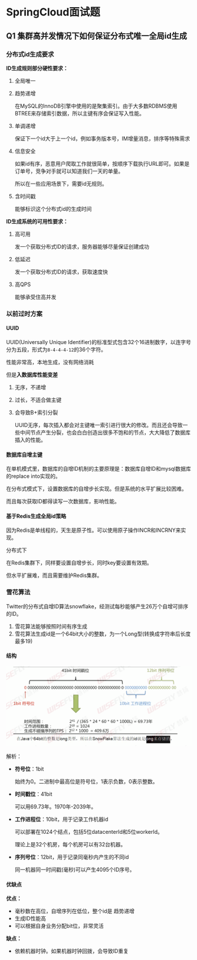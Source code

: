 # SpringCloud面试题

## Q1 集群高并发情况下如何保证分布式唯一全局id生成

### 分布式id生成要求

**ID生成规则部分硬性要求：**

1. 全局唯一

2. 趋势递增

   在MySQL的InnoDB引擎中使用的是聚集索引。由于大多数RDBMS使用BTREE来存储索引数据，所以主键有序会保证写入性能。

3. 单调递增

   保证下一个id大于上一个id，例如事务版本号，IM增量消息，排序等特殊需求

4. 信息安全

   如果id有序，恶意用户爬取工作就很简单，按顺序下载执行URL即可。如果是订单号，竞争对手就可以知道我们一天的单量。

   所以在一些应用场景下，需要id无规则。

5. 含时间戳

   能够标识这个分布式id的生成时间



**ID生成系统的可用性要求：**

1. 高可用

   发一个获取分布式ID的请求，服务器能够尽量保证创建成功

2. 低延迟

   发一个获取分布式ID的请求，获取速度快

3. 高QPS

   能够承受住高并发



### 以前过时方案

#### UUID

UUID(Universally Unique Identifier)的标准型式包含32个16进制数字，以连字号分为五段，形式为`8-4-4-4-12`的36个字符。

性能非常高，本地生成，没有网络消耗

但是**入数据库性能变差**

1. 无序，不递增

2. 过长，不适合做主键

3. 会导致B+索引分裂

   UUID无序，每次插入都会对主键唯一索引进行很大的修改。而且还会导致一些中间节点产生分裂，也会白白创造出很多不饱和的节点，大大降低了数据库插入的性能。



#### 数据库自增主键

在单机模式里，数据库的自增ID机制的主要原理是：数据库自增ID和mysql数据库的replace into实现的。

在分布式模式下，设置数据库的自增步长实现。但是系统的水平扩展比较困难。

而且每次获取ID都得读写一次数据库，影响性能。



#### 基于Redis生成全局id策略

因为Redis是单线程的，天生是原子性。可以使用原子操作INCR和INCRNY来实现。

分布式下

在Redis集群下，同样要设置自增步长，同时key要设置有效期。

但水平扩展难，而且需要维护Redis集群。



### 雪花算法

Twitter的分布式自增ID算法snowflake，经测试每秒能够产生26万个自增可排序的ID。

1. 雪花算法能够按照时间有序生成
2. 雪花算法生成id是一个64bit大小的整数，为一个Long型(转换成字符串后长度最多19)



#### 结构

![](./img/image-20210127175624609.png)

解析：

- **符号位**：1bit

  始终为0。二进制中最高位是符号位，1表示负数，0表示整数。

- **时间戳位**：41bit

  可以用69.73年。1970年-2039年。

- **工作进程位**：10bit，用于记录工作机器id

  可以部署在1024个结点，包括5位datacenterId和5位workerId。

  理论上是32个机房，每个机房可以有32台机器。

- **序列号位**：12bit，用于记录同毫秒内产生的不同id

  同一机器同一时间戳(毫秒)可以产生4095个ID序号。



#### 优缺点

**优点：**

- 毫秒数在高位，自增序列在低位，整个id是 趋势递增
- 生成ID性能高
- 可以根据自身业务分配bit位，非常灵活



**缺点：**

- 依赖机器时钟。如果机器时钟回拨，会导致ID重复